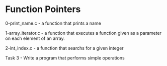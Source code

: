# Function Pointers

0-print_name.c - a function that prints a name

1-array_iterator.c - a function that executes a function given as a parameter on each element of an array.

2-int_index.c - a function that searchs for a given integer

Task 3 - Write a program that performs simple operations
